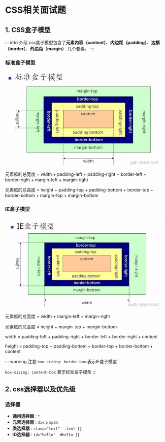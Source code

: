 # CSS相关面试题

## 1. CSS盒子模型

::: info 介绍
css盒子模型包含了**元素内容（content）**、**内边距（padding）**、**边框（border）**、**外边距（margin）** 几个要素。
:::

### 标准盒子模型

![标准盒子模型](../assets/imgs/cssBox.png)

元素框的总宽度 = width + padding-left + padding-right + border-left + border-right + margin-left + margin-right

元素框的总高度 = height + padding-top + padding-bottom + border-top + border-bottom + margin-top + margin-bottom

### IE盒子模型

![IE盒子模型](../assets/imgs/cssIEBox.png)

元素框的总宽度 = width + margin-left + margin-right

元素框的总高度 = height + margin-top + margin-bottom

width = padding-left + padding-right + border-left + border-right + content

height = padding-top + padding-bottom + border-top + border-bottom + content

::: warning 注意
`box-sizing: border-box` 表示IE盒子模型

`box-sizing: content-box` 表示标准盒子模型
:::

## 2. css选择器以及优先级

### 选择器

- **通用选择器**  : `*`
- **元素选择器**  : `div` `p` `span`
- **类选择器**   : `class="text"  .text {}`
- **ID选择器** : `id="hello"  #hello {}`